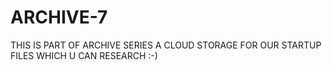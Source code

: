 # ARCHIVE-7
 THIS IS PART OF ARCHIVE SERIES A CLOUD STORAGE FOR OUR STARTUP FILES WHICH U CAN RESEARCH :-)
